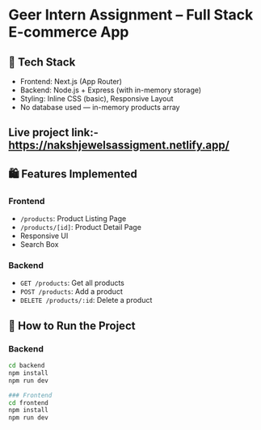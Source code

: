 # Geer Intern Assignment – Full Stack E-commerce App

## 🧩 Tech Stack
- Frontend: Next.js (App Router)
- Backend: Node.js + Express (with in-memory storage)
- Styling: Inline CSS (basic), Responsive Layout
- No database used — in-memory products array

## Live project link:- https://nakshjewelsassigment.netlify.app/

## 🛍 Features Implemented

### Frontend
- `/products`: Product Listing Page
- `/products/[id]`: Product Detail Page
- Responsive UI
- Search Box

### Backend
- `GET /products`: Get all products
- `POST /products`: Add a product
- `DELETE /products/:id`: Delete a product

## 🚀 How to Run the Project

### Backend
```bash
cd backend
npm install
npm run dev

### Frontend
cd frontend
npm install
npm run dev
